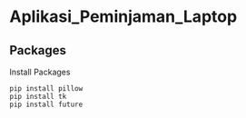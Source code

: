 # Aplikasi_Peminjaman_Laptop

## Packages
Install Packages
```
pip install pillow
pip install tk
pip install future
```


